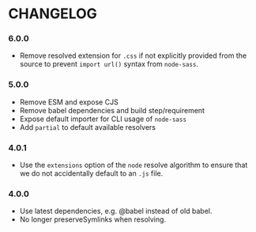 # CHANGELOG

### 6.0.0

- Remove resolved extension for `.css` if not explicitly provided from the 
  source to prevent `import url()` syntax from `node-sass`.

### 5.0.0

- Remove ESM and expose CJS
- Remove babel dependencies and build step/requirement
- Expose default importer for CLI usage of `node-sass`
- Add `partial` to default available resolvers

### 4.0.1

- Use the `extensions` option of the `node` resolve algorithm to ensure that
  we do not accidentally default to an `.js` file. 

### 4.0.0

- Use latest dependencies, e.g. @babel instead of old babel.
- No longer preserveSymlinks when resolving.
